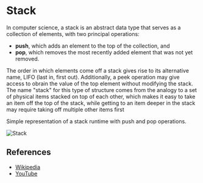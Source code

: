 # Stack

In computer science, a stack is an abstract data type that serves 
as a collection of elements, with two principal operations:

* **push**, which adds an element to the top of the collection, and
* **pop**, which removes the most recently added element that was not yet removed.

The order in which elements come off a stack gives rise to its 
alternative name, LIFO (last in, first out). Additionally, a 
peek operation may give access to obrain the value of the top element without modifying 
the stack. The name "stack" for this type of structure comes 
from the analogy to a set of physical items stacked on top of 
each other, which makes it easy to take an item off the top 
of the stack, while getting to an item deeper in the stack 
may require taking off multiple other items first

Simple representation of a stack runtime with push and pop operations.

![Stack](https://upload.wikimedia.org/wikipedia/commons/b/b4/Lifo_stack.png)

## References

- [Wikipedia](https://en.wikipedia.org/wiki/Stack_(abstract_data_type))
- [YouTube](https://www.youtube.com/watch?v=wjI1WNcIntg&list=PLLXdhg_r2hKA7DPDsunoDZ-Z769jWn4R8&index=3&)
